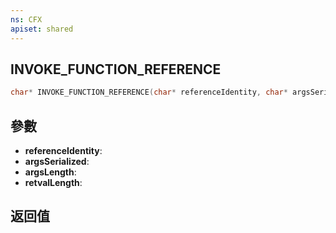 ```yaml
---
ns: CFX
apiset: shared
---
```

## INVOKE_FUNCTION_REFERENCE

```c
char* INVOKE_FUNCTION_REFERENCE(char* referenceIdentity, char* argsSerialized, int argsLength, int* retvalLength);
```


## 參數
* **referenceIdentity**: 
* **argsSerialized**: 
* **argsLength**: 
* **retvalLength**: 

## 返回值
